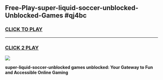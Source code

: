 
## Free-Play-super-liquid-soccer-unblocked-Unblocked-Games #qj4bc
<h3>
<a href="https://news.freeplayer.one?title=super-liquid-soccer-unblocked&ref=8M">CLICK TO PLAY</a></h3>
<hr>

<h3>
<a href="https://news.freeplayer.one?title=super-liquid-soccer-unblocked&ref=8M">CLICK 2 PLAY</a>
  
</h3>

<a href="https://news.freeplayer.one?title=super-liquid-soccer-unblocked&ref=8M"><img src="https://clearcache.store/games.png"></a>


**super-liquid-soccer-unblocked games unblocked: Your Gateway to Fun and Accessible Online Gaming**
